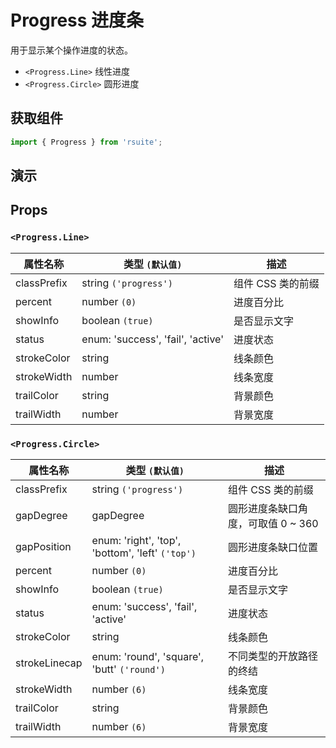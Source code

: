 # Progress 进度条

用于显示某个操作进度的状态。

* `<Progress.Line>` 线性进度
* `<Progress.Circle>` 圆形进度

## 获取组件

```js
import { Progress } from 'rsuite';
```

## 演示

<!--{demo}-->

## Props

### `<Progress.Line>`

| 属性名称    | 类型 `(默认值)`                   | 描述              |
| ----------- | --------------------------------- | ----------------- |
| classPrefix | string `('progress')`             | 组件 CSS 类的前缀 |
| percent     | number `(0)`                      | 进度百分比        |
| showInfo    | boolean `(true)`                  | 是否显示文字      |
| status      | enum: 'success', 'fail', 'active' | 进度状态          |
| strokeColor | string                            | 线条颜色          |
| strokeWidth | number                            | 线条宽度          |
| trailColor  | string                            | 背景颜色          |
| trailWidth  | number                            | 背景宽度          |

### `<Progress.Circle>`

| 属性名称      | 类型 `(默认值)`                                  | 描述                               |
| ------------- | ------------------------------------------------ | ---------------------------------- |
| classPrefix   | string `('progress')`                            | 组件 CSS 类的前缀                  |
| gapDegree     | gapDegree                                        | 圆形进度条缺口角度，可取值 0 ~ 360 |
| gapPosition   | enum: 'right', 'top', 'bottom', 'left' `('top')` | 圆形进度条缺口位置                 |
| percent       | number `(0)`                                     | 进度百分比                         |
| showInfo      | boolean `(true)`                                 | 是否显示文字                       |
| status        | enum: 'success', 'fail', 'active'                | 进度状态                           |
| strokeColor   | string                                           | 线条颜色                           |
| strokeLinecap | enum: 'round', 'square', 'butt' `('round')`      | 不同类型的开放路径的终结           |
| strokeWidth   | number `(6)`                                     | 线条宽度                           |
| trailColor    | string                                           | 背景颜色                           |
| trailWidth    | number `(6)`                                     | 背景宽度                           |
